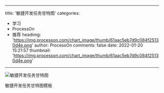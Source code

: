 
---
title: '敏捷开发任务甘特图'
categories: 
 - 学习
 - ProcessOn
 - 推荐
headimg: 'https://img.processon.com/chart_image/thumb/61aac5eb7d9c084f25130d4e.png'
author: ProcessOn
comments: false
date: 2022-01-20 15:21:57
thumbnail: 'https://img.processon.com/chart_image/thumb/61aac5eb7d9c084f25130d4e.png'
---

<div>   
<img class="thumb" alt="敏捷开发任务甘特图" src="https://img.processon.com/chart_image/thumb/61aac5eb7d9c084f25130d4e.png" referrerpolicy="no-referrer">
<p>敏捷开发任务甘特图模板</p>  
</div>
            